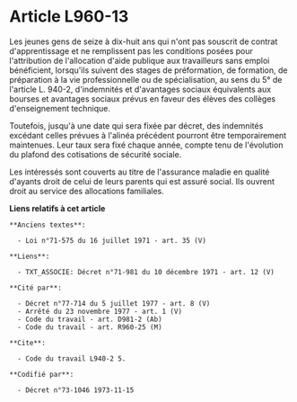 # Article L960-13

Les jeunes gens de seize à dix-huit ans qui n'ont pas souscrit de contrat d'apprentissage et ne remplissent pas les
conditions posées pour l'attribution de l'allocation d'aide publique aux travailleurs sans emploi bénéficient, lorsqu'ils
suivent des stages de préformation, de formation, de préparation à la vie professionnelle ou de spécialisation, au sens du 5°
de l'article L. 940-2, d'indemnités et d'avantages sociaux équivalents aux bourses et avantages sociaux prévus en faveur des
élèves des collèges d'enseignement technique.

Toutefois, jusqu'à une date qui sera fixée par décret, des indemnités excédant celles prévues à l'alinéa précédent pourront
être temporairement maintenues. Leur taux sera fixé chaque année, compte tenu de l'évolution du plafond des cotisations de
sécurité sociale.

Les intéressés sont couverts au titre de l'assurance maladie en qualité d'ayants droit de celui de leurs parents qui est
assuré social. Ils ouvrent droit au service des allocations familiales.

**Liens relatifs à cet article**

	**Anciens textes**:

	  - Loi n°71-575 du 16 juillet 1971 - art. 35 (V)

	**Liens**:

	  - TXT_ASSOCIE: Décret n°71-981 du 10 décembre 1971 - art. 12 (V)

	**Cité par**:

	  - Décret n°77-714 du 5 juillet 1977 - art. 8 (V)
	  - Arrêté du 23 novembre 1977 - art. 1 (V)
	  - Code du travail - art. D981-2 (Ab)
	  - Code du travail - art. R960-25 (M)

	**Cite**:

	  - Code du travail L940-2 5.

	**Codifié par**:

	  - Décret n°73-1046 1973-11-15

